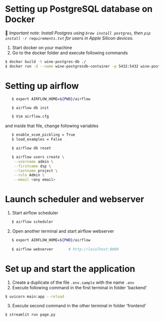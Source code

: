 
# Setting up PostgreSQL database on Docker
🚨 _Important note: Install Postgres using `brew install postgres`, then `pip install -r requirements.txt` for users in Apple Silicon devices._
1. Start docker on your machine
2. Go to the docker folder and execute following commands
```bash 
$ docker build -t wine-postgres-db ./
$ docker run -d --name wine-postgresdb-container -p 5432:5432 wine-postgres-db
```
# Setting up airflow

```bash 
   $ export AIRFLOW_HOME=${PWD}/airflow
   ```
```bash 
   $ airflow db init
   ```
```bash 
   $ Vim airflow.cfg 
   ```
   and inside that file, change following variables
   
```bash 
   $ enable_xcom_pickling = True  
   $ load_examples = False 
   ```
   
```bash 
   $ airflow db reset
   ```
   
```bash 
   $ airflow users create \
    --username admin \
    --firstname dsp \
    --lastname project \
    --role Admin \
    --email <any email>
```
    
    
 # Launch scheduler and webserver
 
  1. Start airflow scheduler
 
```bash    
   $ airflow scheduler
  ```

 2. Open another terminal and start airflow webserver
 
```bash 
   $ export AIRFLOW_HOME=${PWD}/airflow
   
   $ airflow webserver       # http://localhost:8080
  ```

# Set up and start the application

1. Create a duplicate of the file `.env.sample` with the name `.env`
2. Execute following command in the first terminal in folder 'backend'
```bash
$ uvicorn main:app --reload
```
3. Execute second command in the other terminal in folder 'frontend'
```bash
$ streamlit run page.py
```